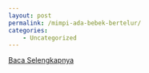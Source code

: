 ```yaml
---
layout: post
permalink: /mimpi-ada-bebek-bertelur/
categories:
    - Uncategorized
---
```


[Baca Selengkapnya](/04)